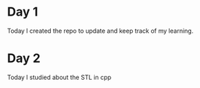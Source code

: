 # Day 1
Today I created the repo to update and keep track of my learning.<br>
# Day 2
Today I studied about the STL in cpp 
